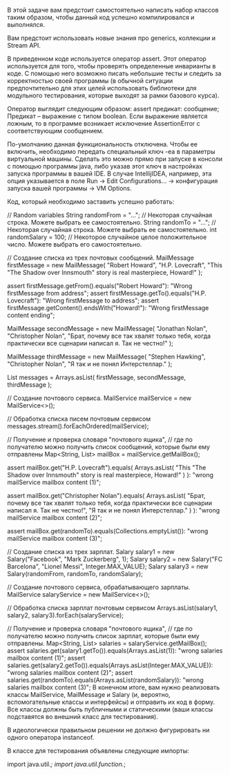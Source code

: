 В этой задаче вам предстоит самостоятельно написать набор классов таким образом, чтобы данный код успешно компилировался и выполнялся. 

Вам предстоит использовать новые знания про generics, коллекции и Stream API.

В приведенном коде используется оператор assert. Этот оператор используется для того, чтобы проверять определенные инварианты в коде. С помощью него возможно писать небольшие тесты и следить за корректностью своей программы (в обычной ситуации предпочтительно для этих целей использовать библиотеки для модульного тестирования, которые выходят за рамки базового курса).

Оператор выглядит следующим образом: 
assert предикат: сообщение;
Предикат – выражение с типом boolean. Если выражение является ложным, то в программе возникает исключение AssertionError с соответствующим сообщением.

По-умолчанию данная функциональность отключена. Чтобы ее включить, необходимо передать специальный ключ -ea в параметры виртуальной машины. Сделать это можно прямо при запуске в консоли с помощью программы java, либо указав этот ключ в настройках запуска программы в вашей IDE. В случае IntellijIDEA, например, эта опция указывается в поле Run -> Edit Configurations... -> конфигурация запуска вашей программы -> VM Options.

Код, который необходимо заставить успешно работать:

// Random variables
String randomFrom = "..."; // Некоторая случайная строка. Можете выбрать ее самостоятельно. 
String randomTo = "...";  // Некоторая случайная строка. Можете выбрать ее самостоятельно.
int randomSalary = 100;  // Некоторое случайное целое положительное число. Можете выбрать его самостоятельно.

// Создание списка из трех почтовых сообщений.
MailMessage firstMessage = new MailMessage(
        "Robert Howard",
        "H.P. Lovecraft",
        "This \"The Shadow over Innsmouth\" story is real masterpiece, Howard!"
);

assert firstMessage.getFrom().equals("Robert Howard"): "Wrong firstMessage from address";
assert firstMessage.getTo().equals("H.P. Lovecraft"): "Wrong firstMessage to address";
assert firstMessage.getContent().endsWith("Howard!"): "Wrong firstMessage content ending";

MailMessage secondMessage = new MailMessage(
        "Jonathan Nolan",
        "Christopher Nolan",
        "Брат, почему все так хвалят только тебя, когда практически все сценарии написал я. Так не честно!"
);

MailMessage thirdMessage = new MailMessage(
        "Stephen Hawking",
        "Christopher Nolan",
        "Я так и не понял Интерстеллар."
);

List<MailMessage> messages = Arrays.asList(
        firstMessage, secondMessage, thirdMessage
);

// Создание почтового сервиса.
MailService<String> mailService = new MailService<>();

// Обработка списка писем почтовым сервисом
messages.stream().forEachOrdered(mailService);

// Получение и проверка словаря "почтового ящика",
//   где по получателю можно получить список сообщений, которые были ему отправлены
Map<String, List<String>> mailBox = mailService.getMailBox();

assert mailBox.get("H.P. Lovecraft").equals(
        Arrays.asList(
                "This \"The Shadow over Innsmouth\" story is real masterpiece, Howard!"
        )
): "wrong mailService mailbox content (1)";

assert mailBox.get("Christopher Nolan").equals(
        Arrays.asList(
                "Брат, почему все так хвалят только тебя, когда практически все сценарии написал я. Так не честно!",
                "Я так и не понял Интерстеллар."
        )
): "wrong mailService mailbox content (2)";

assert mailBox.get(randomTo).equals(Collections.<String>emptyList()): "wrong mailService mailbox content (3)";


// Создание списка из трех зарплат.
Salary salary1 = new Salary("Facebook", "Mark Zuckerberg", 1);
Salary salary2 = new Salary("FC Barcelona", "Lionel Messi", Integer.MAX_VALUE);
Salary salary3 = new Salary(randomFrom, randomTo, randomSalary);

// Создание почтового сервиса, обрабатывающего зарплаты.
MailService<Integer> salaryService = new MailService<>();

// Обработка списка зарплат почтовым сервисом
Arrays.asList(salary1, salary2, salary3).forEach(salaryService);

// Получение и проверка словаря "почтового ящика",
//   где по получателю можно получить список зарплат, которые были ему отправлены.
Map<String, List<Integer>> salaries = salaryService.getMailBox();
assert salaries.get(salary1.getTo()).equals(Arrays.asList(1)): "wrong salaries mailbox content (1)";
assert salaries.get(salary2.getTo()).equals(Arrays.asList(Integer.MAX_VALUE)): "wrong salaries mailbox content (2)";
assert salaries.get(randomTo).equals(Arrays.asList(randomSalary)): "wrong salaries mailbox content (3)";
В конечном итоге, вам нужно реализовать классы MailService, MailMessage и Salary (и, вероятно, вспомогательные классы и интерфейсы) и отправить их код в форму. Все классы должны быть публичными и статическими (ваши классы подставятся во внешний класс для тестирования).

В идеологически правильном решении не должно фигурировать ни одного оператора instanceof.

В классе для тестирования объявлены следующие импорты:

import java.util.*;
import java.util.function.*;
